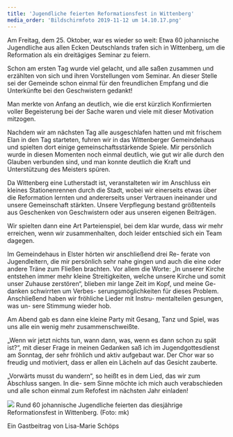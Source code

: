 ```yaml
---
title: 'Jugendliche feierten Reformationsfest in Wittenberg'
media_order: 'Bildschirmfoto 2019-11-12 um 14.10.17.png'
---
```


Am Freitag, dem 25. Oktober, war es wieder so weit: Etwa 60 johannische Jugendliche aus allen Ecken Deutschlands trafen sich in Wittenberg, um die Reformation als ein dreitägiges Seminar zu feiern.

Schon am ersten Tag wurde viel gelacht, und alle saßen zusammen und erzählten von sich und ihren Vorstellungen vom Seminar. An dieser Stelle sei der Gemeinde schon einmal für den freundlichen Empfang und die Unterkünfte bei den Geschwistern gedankt!

Man merkte von Anfang an deutlich, wie die erst kürzlich Konfirmierten voller Begeisterung bei der Sache waren und viele mit dieser Motivation mitzogen.

Nachdem wir am nächsten Tag alle ausgeschlafen hatten und mit frischem Elan in den Tag starteten, fuhren wir in das Wittenberger Gemeindehaus und spielten dort einige gemeinschaftsstärkende Spiele. Mir persönlich wurde in diesen Momenten noch einmal deutlich, wie gut wir alle durch den Glauben verbunden sind, und man konnte deutlich die Kraft und Unterstützung des Meisters spüren.

Da Wittenberg eine Lutherstadt ist, veranstalteten wir im Anschluss ein kleines Stationenrennen durch die Stadt, wobei wir einerseits etwas über die Reformation lernten und andererseits unser Vertrauen ineinander und unsere Gemeinschaft stärkten. Unsere Verpflegung bestand größtenteils aus Geschenken von Geschwistern oder aus unseren eigenen Beiträgen.

Wir spielten dann eine Art Parteienspiel, bei dem klar wurde, dass wir mehr erreichen, wenn wir zusammenhalten, doch leider entschied sich ein Team dagegen.

Im Gemeindehaus in Elster hörten wir anschließend drei Re- ferate von Jugendleitern, die mir persönlich sehr nahe gingen und auch die eine oder andere Träne zum Fließen brachten. Vor allem die Worte: „In unserer Kirche entstehen immer mehr kleine Streitigkeiten, welche unsere Kirche und somit unser Zuhause zerstören“, blieben mir lange Zeit im Kopf, und meine Ge- danken schwirrten um Verbes- serungsmöglichkeiten für dieses Problem. Anschließend haben wir fröhliche Lieder mit Instru- mentalteilen gesungen, was un- sere Stimmung wieder hob.

Am Abend gab es dann eine kleine Party mit Gesang, Tanz und Spiel, was uns alle ein wenig mehr zusammenschweißte.

„Wenn wir jetzt nichts tun, wann dann, was, wenn es dann schon zu spät ist?“, mit dieser Frage in meinen Gedanken saß ich im Jugendgottesdienst am Sonntag, der sehr fröhlich und aktiv aufgebaut war. Der Chor war so freudig und motiviert, dass er allen ein Lächeln auf das Gesicht zauberte.

„Vorwärts musst du wandern“, so heißt es in dem Lied, das wir zum Abschluss sangen. In die- sem Sinne möchte ich mich auch verabschieden und alle schon einmal zum Refofest im nächsten Jahr einladen!

![](https://smh-gemeinden.de/user/pages/02.news/16.jugendliche-feierten-reformationsfest-in-wittenberg/Bildschirmfoto%202019-11-12%20um%2014.10.17.png)
Rund 60 johannische Jugendliche feierten das diesjährige Reformationsfest in Wittenberg.
(Foto: mk)

Ein Gastbeitrag von Lisa-Marie Schöps
